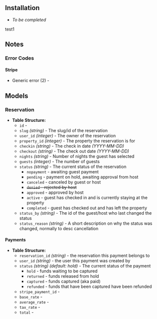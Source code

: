 ## Installation

-   _To be completed_

test1

## Notes

### Error Codes

#### Stripe

-   Generic error (2) -

## Models

### Reservation

-   **Table Structure:**
    -   `id` -
    -   `slug` _(string)_ - The slug/id of the reservation
    -   `user_id` _(integer)_ - The owner of the reservation
    -   `property_id` _(integer)_ - The property the reservation is for
    -   `checkin` _(string)_ - The check in date _(YYYY-MM-DD)_
    -   `checkout` _(string)_ - The check out date _(YYYY-MM-DD)_
    -   `nights` _(string)_ - Number of nights the guest has selected
    -   `guests` _(integer)_ - The number of guests
    -   `status` _(string)_ - The current status of the reservation
        -   `nopayment` - awaiting guest payment
        -   `pending` - payment on hold, awaiting approval from host
        -   `canceled` - canceled by guest or host
        -   ~~`denied` - rejected by host~~
        -   `approved` - approved by host
        -   `active` - guest has checked in and is currently staying at the property
        -   `completed` - guest has checked out and has left the property
    -   `status_by` _(string)_ - The id of the guest/host who last changed the status
    -   `status_reason` _(string)_ - A short description on why the status was changed, normally to desc cancellation

#### Payments

-   **Table Structure:**
    -   `reservation_id` _(string)_ - the reservation this payment belongs to
    -   `user_id` _(string)_ - the user this payment was created by
    -   `status` _(string)_ _(default: hold)_ - The current status of the payment
        -   `hold` - funds waiting to be captured
        -   `returned` - funds released from hold
        -   `captured` - funds captured (aka paid)
        -   `refunded` - funds that have been captured have been refunded
    -   `stripe_payment_id` -
    -   `base_rate` -
    -   `average_rate` -
    -   `tax_rate` -
    -   `total` -
